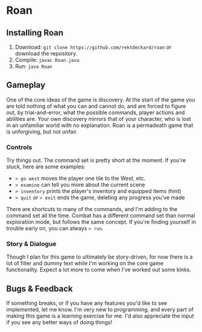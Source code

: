 # Roan

## Installing Roan
1. Download: `git clone https://github.com/rektdeckard/roan` or download the repository.
2. Compile: `javac Roan.java`
3. Run: `java Roan`

## Gameplay
One of the core ideas of the game is discovery. At the start of the game you are told nothing of what you can and cannot do, and are forced to figure out, by trial-and-error, what the possible commands, player actions and abilities are. Your own discovery mirrors that of your character, who is lost in an unfamiliar world with no explanation. Roan is a permadeath game that is unforgiving, but not unfair.

### Controls
Try things out. The command set is pretty short at the moment. If you're stuck, here are some examples:
- `> go west` moves the player one tile to the West, etc.
- `> examine` can tell you more about the current scene
- `> inventory` prints the player's inventory and equipped items (hint)
- `> quit` or `> exit` ends the game, deleting any progress you've made

There are shortcuts to many of the commands, and I'm adding to the command set all the time. Combat has a different command set than normal exploration mode, but follows the same concept. If you're finding yourself in trouble early on, you can always `> run`.

### Story & Dialogue
Though I plan for this game to ultimately be story-driven, for now there is a lot of filler and dummy text while I'm working on the core game functionality. Expect a lot more to come when I've worked out some kinks.

## Bugs & Feedback
If something breaks, or if you have any features you'd like to see implemented, let me know. I'm very new to programming, and every part of making this game is a learning exercise for me. I'd also appreciate the input if you see any better ways of doing things!
